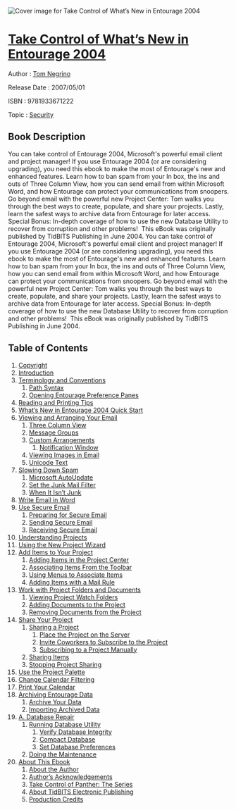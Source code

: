 ![Cover image for Take Control of What’s New in Entourage 2004](https://imgdetail.ebookreading.net/cover/cover/security/EB9781933671222.jpg)

[Take Control of What’s New in Entourage 2004](https://ebookreading.net/view/book/Take+Control+of+What%E2%80%99s+New+in+Entourage+2004-EB9781933671222_1.html "Take Control of What’s New in Entourage 2004")
====================================================================================================================

Author : [Tom Negrino](https://ebookreading.net/search/author/Tom+Negrino)

Release Date : 2007/05/01

ISBN : 9781933671222

Topic : [Security](https://ebookreading.net/search/category/security)

Book Description
-----------------

You can take control of Entourage 2004, Microsoft's powerful email client and project manager! If you use Entourage 2004 (or are considering upgrading), you need this ebook to make the most of Entourage's new and enhanced features. Learn how to ban spam from your In box, the ins and outs of Three Column View, how you can send email from within Microsoft Word, and how Entourage can protect your communications from snoopers. Go beyond email with the powerful new Project Center: Tom walks you through the best ways to create, populate, and share your projects. Lastly, learn the safest ways to archive data from Entourage for later access. Special Bonus: In-depth coverage of how to use the new Database Utility to recover from corruption and other problems!  This eBook was originally published by TidBITS Publishing in June 2004.
              You can take control of Entourage 2004, Microsoft's powerful email client and project manager! If you use Entourage 2004 (or are considering upgrading), you need this ebook to make the most of Entourage's new and enhanced features. Learn how to ban spam from your In box, the ins and outs of Three Column View, how you can send email from within Microsoft Word, and how Entourage can protect your communications from snoopers. Go beyond email with the powerful new Project Center: Tom walks you through the best ways to create, populate, and share your projects. Lastly, learn the safest ways to archive data from Entourage for later access. Special Bonus: In-depth coverage of how to use the new Database Utility to recover from corruption and other problems!  This eBook was originally published by TidBITS Publishing in June 2004.
              
Table of Contents
-----------------

1. [Copyright](https://ebookreading.net/view/book/Take+Control+of+What%E2%80%99s+New+in+Entourage+2004-EB9781933671222_1.html)
1. [Introduction](https://ebookreading.net/view/book/Take+Control+of+What%E2%80%99s+New+in+Entourage+2004-EB9781933671222_2.html)
1. [Terminology and Conventions](https://ebookreading.net/view/book/Take+Control+of+What%E2%80%99s+New+in+Entourage+2004-EB9781933671222_3.html)
    1. [Path Syntax](https://ebookreading.net/view/book/Take+Control+of+What%E2%80%99s+New+in+Entourage+2004-EB9781933671222_3.html#ch02lev1sec1)
    1. [Opening Entourage Preference Panes](https://ebookreading.net/view/book/Take+Control+of+What%E2%80%99s+New+in+Entourage+2004-EB9781933671222_3.html#ch02lev1sec2)
1. [Reading and Printing Tips](https://ebookreading.net/view/book/Take+Control+of+What%E2%80%99s+New+in+Entourage+2004-EB9781933671222_4.html)
1. [What’s New in Entourage 2004 Quick Start](https://ebookreading.net/view/book/Take+Control+of+What%E2%80%99s+New+in+Entourage+2004-EB9781933671222_5.html)
1. [Viewing and Arranging Your Email](https://ebookreading.net/view/book/Take+Control+of+What%E2%80%99s+New+in+Entourage+2004-EB9781933671222_6.html)
    1. [Three Column View](https://ebookreading.net/view/book/Take+Control+of+What%E2%80%99s+New+in+Entourage+2004-EB9781933671222_6.html#ch05lev1sec1)
    1. [Message Groups](https://ebookreading.net/view/book/Take+Control+of+What%E2%80%99s+New+in+Entourage+2004-EB9781933671222_6.html#ch05lev1sec2)
    1. [Custom Arrangements](https://ebookreading.net/view/book/Take+Control+of+What%E2%80%99s+New+in+Entourage+2004-EB9781933671222_6.html#ch05lev1sec3)
        1. [Notification Window](https://ebookreading.net/view/book/Take+Control+of+What%E2%80%99s+New+in+Entourage+2004-EB9781933671222_6.html#ch05lev2sec1)
    1. [Viewing Images in Email](https://ebookreading.net/view/book/Take+Control+of+What%E2%80%99s+New+in+Entourage+2004-EB9781933671222_6.html#ch05lev1sec4)
    1. [Unicode Text](https://ebookreading.net/view/book/Take+Control+of+What%E2%80%99s+New+in+Entourage+2004-EB9781933671222_6.html#ch05lev1sec5)
1. [Slowing Down Spam](https://ebookreading.net/view/book/Take+Control+of+What%E2%80%99s+New+in+Entourage+2004-EB9781933671222_7.html)
    1. [Microsoft AutoUpdate](https://ebookreading.net/view/book/Take+Control+of+What%E2%80%99s+New+in+Entourage+2004-EB9781933671222_7.html#ch06lev1sec1)
    1. [Set the Junk Mail Filter](https://ebookreading.net/view/book/Take+Control+of+What%E2%80%99s+New+in+Entourage+2004-EB9781933671222_7.html#ch06lev1sec2)
    1. [When It Isn’t Junk](https://ebookreading.net/view/book/Take+Control+of+What%E2%80%99s+New+in+Entourage+2004-EB9781933671222_7.html#ch06lev1sec3)
1. [Write Email in Word](https://ebookreading.net/view/book/Take+Control+of+What%E2%80%99s+New+in+Entourage+2004-EB9781933671222_8.html)
1. [Use Secure Email](https://ebookreading.net/view/book/Take+Control+of+What%E2%80%99s+New+in+Entourage+2004-EB9781933671222_9.html)
    1. [Preparing for Secure Email](https://ebookreading.net/view/book/Take+Control+of+What%E2%80%99s+New+in+Entourage+2004-EB9781933671222_9.html#ch08lev1sec1)
    1. [Sending Secure Email](https://ebookreading.net/view/book/Take+Control+of+What%E2%80%99s+New+in+Entourage+2004-EB9781933671222_9.html#ch08lev1sec2)
    1. [Receiving Secure Email](https://ebookreading.net/view/book/Take+Control+of+What%E2%80%99s+New+in+Entourage+2004-EB9781933671222_9.html#ch08lev1sec3)
1. [Understanding Projects](https://ebookreading.net/view/book/Take+Control+of+What%E2%80%99s+New+in+Entourage+2004-EB9781933671222_10.html)
1. [Using the New Project Wizard](https://ebookreading.net/view/book/Take+Control+of+What%E2%80%99s+New+in+Entourage+2004-EB9781933671222_11.html)
1. [Add Items to Your Project](https://ebookreading.net/view/book/Take+Control+of+What%E2%80%99s+New+in+Entourage+2004-EB9781933671222_12.html)
    1. [Adding Items in the Project Center](https://ebookreading.net/view/book/Take+Control+of+What%E2%80%99s+New+in+Entourage+2004-EB9781933671222_12.html#ch11lev1sec1)
    1. [Associating Items From the Toolbar](https://ebookreading.net/view/book/Take+Control+of+What%E2%80%99s+New+in+Entourage+2004-EB9781933671222_12.html#ch11lev1sec2)
    1. [Using Menus to Associate Items](https://ebookreading.net/view/book/Take+Control+of+What%E2%80%99s+New+in+Entourage+2004-EB9781933671222_12.html#ch11lev1sec3)
    1. [Adding Items with a Mail Rule](https://ebookreading.net/view/book/Take+Control+of+What%E2%80%99s+New+in+Entourage+2004-EB9781933671222_12.html#ch11lev1sec4)
1. [Work with Project Folders and Documents](https://ebookreading.net/view/book/Take+Control+of+What%E2%80%99s+New+in+Entourage+2004-EB9781933671222_13.html)
    1. [Viewing Project Watch Folders](https://ebookreading.net/view/book/Take+Control+of+What%E2%80%99s+New+in+Entourage+2004-EB9781933671222_13.html#ch12lev1sec1)
    1. [Adding Documents to the Project](https://ebookreading.net/view/book/Take+Control+of+What%E2%80%99s+New+in+Entourage+2004-EB9781933671222_13.html#ch12lev1sec2)
    1. [Removing Documents from the Project](https://ebookreading.net/view/book/Take+Control+of+What%E2%80%99s+New+in+Entourage+2004-EB9781933671222_13.html#ch12lev1sec3)
1. [Share Your Project](https://ebookreading.net/view/book/Take+Control+of+What%E2%80%99s+New+in+Entourage+2004-EB9781933671222_14.html)
    1. [Sharing a Project](https://ebookreading.net/view/book/Take+Control+of+What%E2%80%99s+New+in+Entourage+2004-EB9781933671222_14.html#ch13lev1sec1)
        1. [Place the Project on the Server](https://ebookreading.net/view/book/Take+Control+of+What%E2%80%99s+New+in+Entourage+2004-EB9781933671222_14.html#ch13lev2sec1)
        1. [Invite Coworkers to Subscribe to the Project](https://ebookreading.net/view/book/Take+Control+of+What%E2%80%99s+New+in+Entourage+2004-EB9781933671222_14.html#ch13lev2sec2)
        1. [Subscribing to a Project Manually](https://ebookreading.net/view/book/Take+Control+of+What%E2%80%99s+New+in+Entourage+2004-EB9781933671222_14.html#ch13lev2sec3)
    1. [Sharing Items](https://ebookreading.net/view/book/Take+Control+of+What%E2%80%99s+New+in+Entourage+2004-EB9781933671222_14.html#ch13lev1sec2)
    1. [Stopping Project Sharing](https://ebookreading.net/view/book/Take+Control+of+What%E2%80%99s+New+in+Entourage+2004-EB9781933671222_14.html#ch13lev1sec3)
1. [Use the Project Palette](https://ebookreading.net/view/book/Take+Control+of+What%E2%80%99s+New+in+Entourage+2004-EB9781933671222_15.html)
1. [Change Calendar Filtering](https://ebookreading.net/view/book/Take+Control+of+What%E2%80%99s+New+in+Entourage+2004-EB9781933671222_16.html)
1. [Print Your Calendar](https://ebookreading.net/view/book/Take+Control+of+What%E2%80%99s+New+in+Entourage+2004-EB9781933671222_17.html)
1. [Archiving Entourage Data](https://ebookreading.net/view/book/Take+Control+of+What%E2%80%99s+New+in+Entourage+2004-EB9781933671222_18.html)
    1. [Archive Your Data](https://ebookreading.net/view/book/Take+Control+of+What%E2%80%99s+New+in+Entourage+2004-EB9781933671222_18.html#ch17lev1sec1)
    1. [Importing Archived Data](https://ebookreading.net/view/book/Take+Control+of+What%E2%80%99s+New+in+Entourage+2004-EB9781933671222_18.html#ch17lev1sec2)
1. [A. Database Repair](https://ebookreading.net/view/book/Take+Control+of+What%E2%80%99s+New+in+Entourage+2004-EB9781933671222_19.html)
    1. [Running Database Utility](https://ebookreading.net/view/book/Take+Control+of+What%E2%80%99s+New+in+Entourage+2004-EB9781933671222_19.html#app01lev1sec1)
        1. [Verify Database Integrity](https://ebookreading.net/view/book/Take+Control+of+What%E2%80%99s+New+in+Entourage+2004-EB9781933671222_19.html#app01lev2sec1)
        1. [Compact Database](https://ebookreading.net/view/book/Take+Control+of+What%E2%80%99s+New+in+Entourage+2004-EB9781933671222_19.html#app01lev2sec2)
        1. [Set Database Preferences](https://ebookreading.net/view/book/Take+Control+of+What%E2%80%99s+New+in+Entourage+2004-EB9781933671222_19.html#app01lev2sec3)
    1. [Doing the Maintenance](https://ebookreading.net/view/book/Take+Control+of+What%E2%80%99s+New+in+Entourage+2004-EB9781933671222_19.html#app01lev1sec2)
1. [About This Ebook](https://ebookreading.net/view/book/Take+Control+of+What%E2%80%99s+New+in+Entourage+2004-EB9781933671222_20.html)
    1. [About the Author](https://ebookreading.net/view/book/Take+Control+of+What%E2%80%99s+New+in+Entourage+2004-EB9781933671222_20.html#app02lev1sec1)
    1. [Author’s Acknowledgements](https://ebookreading.net/view/book/Take+Control+of+What%E2%80%99s+New+in+Entourage+2004-EB9781933671222_20.html#app02lev1sec2)
    1. [Take Control of Panther: The Series](https://ebookreading.net/view/book/Take+Control+of+What%E2%80%99s+New+in+Entourage+2004-EB9781933671222_20.html#app02lev1sec3)
    1. [About TidBITS Electronic Publishing](https://ebookreading.net/view/book/Take+Control+of+What%E2%80%99s+New+in+Entourage+2004-EB9781933671222_20.html#app02lev1sec4)
    1. [Production Credits](https://ebookreading.net/view/book/Take+Control+of+What%E2%80%99s+New+in+Entourage+2004-EB9781933671222_20.html#app02lev1sec5)
